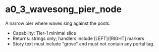# a0_3_wavesong_pier_node

A narrow pier where waves sing against the posts.

- Capability: Tier-1 minimal slice
- Returns: strings only; handlers include [LEFT]/[RIGHT] markers
- Story text must include "grove" and must not contain any portal tag.
